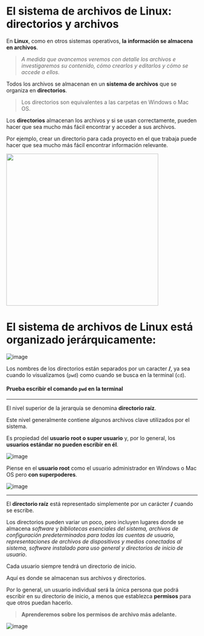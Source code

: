 # El sistema de archivos de Linux: directorios y archivos

En **Linux**, como en otros sistemas operativos, **la información se almacena en archivos**.  


> _A medida que avancemos veremos con detalle los archivos e investigaremos su contenido, cómo crearlos y editarlos y cómo se accede a ellos._


Todos los archivos se almacenan en un **sistema de archivos** que se organiza en **directorios**. 

> Los directorios son equivalentes a las carpetas en Windows o Mac OS.  

Los **directorios** almacenan los archivos y si se usan correctamente, pueden hacer que sea mucho más fácil encontrar y acceder a sus archivos.  


Por ejemplo, crear un directorio para cada proyecto en el que trabaja puede hacer que sea mucho más fácil encontrar información relevante.  

<img src= "https://user-images.githubusercontent.com/25624961/231301942-eada9d93-cb76-46f0-b780-e0d83d1a7729.png" width= "400">





# El sistema de archivos de Linux está organizado jerárquicamente:  


![image](https://user-images.githubusercontent.com/25624961/168963183-ec7aee24-5e64-4816-99ca-b4ad2a281b59.png)


Los nombres de los directorios están separados por un caracter **/**, ya sea cuando lo visualizamos (`pwd`) como cuando se busca en la terminal (`cd`).


#### Prueba escribir el comando `pwd` en la terminal



----------------

El nivel superior de la jerarquía se denomina **directorio raíz**.  

Este nivel generalmente contiene algunos archivos clave utilizados por el sistema.

Es propiedad del **usuario root o super usuario** y, por lo general, los **usuarios estándar no pueden escribir en él**.  

![image](https://user-images.githubusercontent.com/25624961/230968586-6ff15ab1-2752-43d4-9774-52b013c919f9.png)


Piense en el **usuario root** como el usuario administrador en Windows o Mac OS pero **con superpoderes**. 

![image](https://user-images.githubusercontent.com/25624961/230968483-dab386b1-7203-46b0-8d29-47dec89cb0e6.png)



-----------------

El **directorio raíz** está representado simplemente por un carácter **/** cuando se escribe.

Los directorios pueden variar un poco, pero incluyen lugares donde se almacena _software_ y _bibliotecas esenciales del sistema, archivos de configuración predeterminados para todas las cuentas de usuario, representaciones de archivos de dispositivos y medios conectados al sistema, software instalado para uso general y directorios de inicio de usuario_.  

Cada usuario siempre tendrá un directorio de inicio.  


Aquí es donde se almacenan sus archivos y directorios.  

Por lo general, un usuario individual será la única persona que podrá escribir en su directorio de inicio, a menos que establezca **permisos** para que otros puedan hacerlo.   

> **Aprenderemos sobre los permisos de archivo más adelante.**  


![image](https://user-images.githubusercontent.com/25624961/168963506-8907ef77-af87-4470-8477-329bd43838b4.png)
